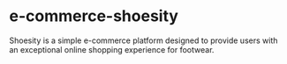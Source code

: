 # e-commerce-shoesity
Shoesity is a simple e-commerce platform designed to provide users with an exceptional online shopping experience for footwear. 
